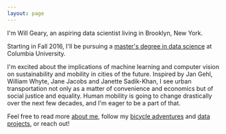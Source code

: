 ```yaml
---
layout: page
---
```


I'm Will Geary, an aspiring data scientist living in Brooklyn, New York.

Starting in Fall 2016, I'll be pursuing a [master's degree in data science](http://datascience.columbia.edu/master-of-science-in-data-science) at Columbia University.

I'm excited about the implications of machine learning and computer vision on sustainability and mobility in cities of the future. Inspired by Jan Gehl, William Whyte, Jane Jacobs and Janette Sadik-Khan, I see urban transportation not only as a matter of convenience and economics but of social justice and equality. Human mobility is going to change drastically over the next few decades, and I'm eager to be a part of that.

Feel free to read more [about me](about), follow my [bicycle adventures](/bikes) and [data projects](data), or reach out!